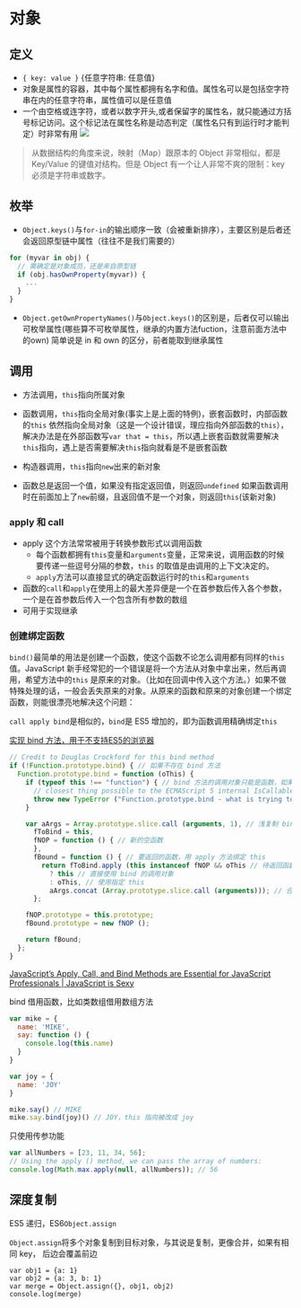 # 对象

## 定义

* `{ key: value }` {任意字符串: 任意值}
* 对象是属性的容器，其中每个属性都拥有名字和值。属性名可以是包括空字符串在内的任意字符串，属性值可以是任意值
* 一个由空格或连字符，或者以数字开头,或者保留字的属性名，就只能通过方括号标记访问。这个标记法在属性名称是动态判定（属性名只有到运行时才能判定）时非常有用
![](http://wx4.sinaimg.cn/large/4e5d3ea7ly1fcj043tniuj206u06h3yj.jpg)
> 从数据结构的角度来说，映射（Map）跟原本的 Object 非常相似，都是 Key/Value 的键值对结构。但是 Object 有一个让人非常不爽的限制：key 必须是字符串或数字。


## 枚举

* `Object.keys()`与`for-in`的输出顺序一致（会被重新排序），主要区别是后者还会返回原型链中属性（往往不是我们需要的）
```js
for (myvar in obj) {
  // 需确定是对象成员，还是来自原型链
  if (obj.hasOwnProperty(myvar)) {
    ...
  }
}

```
* `Object.getOwnPropertyNames()`与`Object.keys()`的区别是，后者仅可以输出可枚举属性(哪些算不可枚举属性，继承的内置方法fuction，注意前面方法中的own)
简单说是 in 和 own 的区分，前者能取到继承属性

## 调用

* 方法调用，`this`指向所属对象
* 函数调用，`this`指向全局对象(事实上是上面的特例)，嵌套函数时，内部函数的`this` 依然指向全局对象（这是一个设计错误，理应指向外部函数的`this`），解决办法是在外部函数写`var that = this`，所以遇上嵌套函数就需要解决`this`指向，遇上是否需要解决`this`指向就看是不是嵌套函数
* 构造器调用，`this`指向`new`出来的新对象

* 函数总是返回一个值，如果没有指定返回值，则返回`undefined`
  如果函数调用时在前面加上了`new`前缀，且返回值不是一个对象，则返回`this`(该新对象)

### apply 和 call
* apply 这个方法常常被用于转换参数形式以调用函数
  - 每个函数都拥有`this`变量和`arguments`变量，正常来说，调用函数的时候要传递一些逗号分隔的参数，`this` 的取值是由调用的上下文决定的。
  - `apply`方法可以直接显式的确定函数运行时的`this`和`arguments`
* 函数的`call`和`apply`在使用上的最大差异便是一个在首参数后传入各个参数，一个是在首参数后传入一个包含所有参数的数组
* 可用于实现继承

### 创建绑定函数
`bind()`最简单的用法是创建一个函数，使这个函数不论怎么调用都有同样的`this`值。JavaScript 新手经常犯的一个错误是将一个方法从对象中拿出来，然后再调用，希望方法中的`this` 是原来的对象。（比如在回调中传入这个方法。）如果不做特殊处理的话，一般会丢失原来的对象。从原来的函数和原来的对象创建一个绑定函数，则能很漂亮地解决这个问题：

`call apply bind`是相似的，`bind`是 ES5 增加的，即为函数调用精确绑定`this`

[实现 bind 方法，用于不支持ES5的浏览器](https://gist.github.com/cyio/bd17078f271eef9890d048d36ca4a0c4)

```js
// Credit to Douglas Crockford for this bind method
if (!Function.prototype.bind) { // 如果不存在 bind 方法
  Function.prototype.bind = function (oThis) {
    if (typeof this !== "function") { // bind 方法的调用对象只能是函数，如果不是则抛出异常
      // closest thing possible to the ECMAScript 5 internal IsCallable function​
      throw new TypeError ("Function.prototype.bind - what is trying to be bound is not callable");
    }

    var aArgs = Array.prototype.slice.call (arguments, 1), // 浅复制 bind 的参数，从第 2 个开始到结束 http://stackoverflow.com/a/26618338/5657916
      fToBind = this,
      fNOP = function () { // 新的空函数           
      },
      fBound = function () { // 要返回的函数，用 apply 方法绑定 this
        return fToBind.apply (this instanceof fNOP && oThis // 待返回函数与构造函数原型是否一致，oThis 参数是否存在
          ? this // 直接使用 bind 的调用对象
          : oThis, // 使用指定 this
          aArgs.concat (Array.prototype.slice.call (arguments))); // 合并两个方法的参数
      };

    fNOP.prototype = this.prototype;
    fBound.prototype = new fNOP ();

    return fBound;
  };
}
```
[JavaScript’s Apply, Call, and Bind Methods are Essential for JavaScript Professionals | JavaScript is Sexy](http://javascriptissexy.com/javascript-apply-call-and-bind-methods-are-essential-for-javascript-professionals/)

bind 借用函数，比如类数组借用数组方法
```js
var mike = {
  name: 'MIKE',
  say: function () {
    console.log(this.name)
  }
}

var joy = {
  name: 'JOY'
}

mike.say() // MIKE
mike.say.bind(joy)() // JOY，this 指向被改成 joy
```

只使用传参功能
```js
var allNumbers = [23, 11, 34, 56];
// Using the apply () method, we can pass the array of numbers:​
console.log(Math.max.apply(null, allNumbers)); // 56
```

## 深度复制
ES5 递归，ES6`Object.assign`

`Object.assign`将多个对象复制到目标对象，与其说是复制，更像合并，如果有相同 key， 后边会覆盖前边
```JS
var obj1 = {a: 1}
var obj2 = {a: 3, b: 1}
var merge = Object.assign({}, obj1, obj2)
console.log(merge)
```
